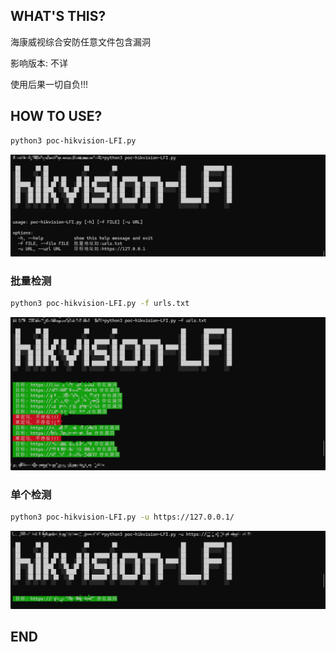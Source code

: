 ## WHAT'S THIS?

海康威视综合安防任意文件包含漏洞

影响版本: 不详

使用后果一切自负!!!

## HOW TO USE?

```bash
python3 poc-hikvision-LFI.py
```

![](./images/3.jpg)

### 批量检测

```bash
python3 poc-hikvision-LFI.py -f urls.txt
```

![](./images/1.jpg)

### 单个检测

```bash
python3 poc-hikvision-LFI.py -u https://127.0.0.1/
```

![](./images/2.jpg)

## END
